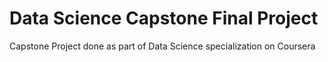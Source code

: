 # Data Science Capstone Final Project

Capstone Project done as part of Data Science specialization on Coursera
